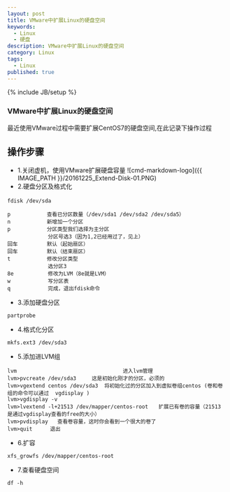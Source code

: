 ```yaml
---
layout: post
title: VMware中扩展Linux的硬盘空间
keywords:
  - Linux
  - 硬盘
description: VMware中扩展Linux的硬盘空间
category: Linux
tags:
  - Linux
published: true
---
```

{% include JB/setup %}

### VMware中扩展Linux的硬盘空间
最近使用VMware过程中需要扩展CentOS7的硬盘空间,在此记录下操作过程

## 操作步骤
* 1.关闭虚机，使用VMware扩展硬盘容量
![cmd-markdown-logo]({{ IMAGE_PATH }}/20161225_Extend-Disk-01.PNG)
* 2.硬盘分区及格式化
```
fdisk /dev/sda　

p　　　　　　　查看已分区数量（/dev/sda1 /dev/sda2 /dev/sda5） 
n　　　　　　　新增加一个分区 
p　　　　　　　分区类型我们选择为主分区 
　　　　　　   分区号选3（因为1,2已经用过了，见上） 
回车　　　　　 默认（起始扇区） 
回车　　　　　 默认（结束扇区） 
t　　　　　　　修改分区类型 
　　　　　　   选分区3 
8e　　　　　　 修改为LVM（8e就是LVM） 
w　　　　　　  写分区表 
q　　　　　　  完成，退出fdisk命令

```
* 3.添加硬盘分区
```
partprobe 
```
* 4.格式化分区
```
mkfs.ext3 /dev/sda3
```
* 5.添加进LVM组
```
lvm　　　　　　　　　　　　　　　　　　    进入lvm管理
lvm>pvcreate /dev/sda3　　　这是初始化刚才的分区，必须的
lvm>vgextend centos /dev/sda3  将初始化过的分区加入到虚拟卷组centos (卷和卷组的命令可以通过  vgdisplay )
lvm>vgdisplay -v
lvm>lvextend -l+21513 /dev/mapper/centos-root　　扩展已有卷的容量（21513 是通过vgdisplay查看的free的大小）
lvm>pvdisplay   查看卷容量，这时你会看到一个很大的卷了
lvm>quit    　退出
```
* 6.扩容
```
xfs_growfs /dev/mapper/centos-root
```
* 7.查看硬盘空间
```
df -h
```









